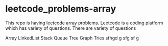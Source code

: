 # leetcode_problems-array
This repo is having leetcode array problems.
Leetcode is a coding platform which has variety of questions.
There are variety of questions

Array
LinkedList
Stack
Queue
Tree
Graph
Tries
sfhgd
g
sfg
sf
g
